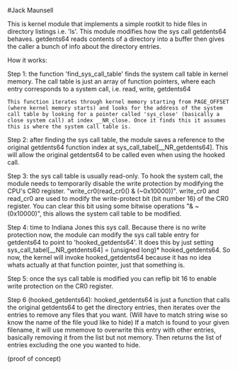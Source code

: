 #Jack Maunsell

This is kernel module that implements a simple rootkit to hide files in directory listings i.e. 'ls'. This module modifies how the sys call getdents64 behaves. getdents64 reads contents of a directory into a buffer then gives the caller a bunch of info about the directory entries.

How it works:

Step 1:
	the function 'find_sys_call_table' finds the system call table in kernel memory. The call table is just an array of function pointers, where each entry corresponds to a system call, i.e. read, write, getdents64

	This function iterates through kernel memory starting from PAGE_OFFSET (where kernel memory starts) and looks for the address of the system call table by looking for a pointer called 'sys_close' (basically a close system call) at index __NR_close. Once it finds this it assumes this is where the system call table is.

Step 2:
	after finding the sys call table, the module saves a reference to the original getdents64 function index at sys_call_tabel[\__NR_getdents64]. This will allow the original getdents64 to be called even when using the hooked call.

Step 3:
	the sys call table is usually read-only. To hook the system call, the module needs to temporarily disable the write protection by modifying the CPU's CR0 register.
	"write_cr0(read_cr0() & (~0x10000))". write_cr0 and read_cr0 are used to modify the write-protect bit (bit number 16) of the CR0 register. You can clear this bit using some bitwise operations "& ~(0x10000)", this allows the system call table to be modified.

Step 4:
	time to Indiana Jones this sys call. Because there is no write protection now, the module can modify the sys call table entry for getdents64 to point to 'hooked_getdents64'. It does this by just setting sys_call_tabel[\__NR_getdents64] = (unsigned long)* hooked_getdents64. So now, the kernel will invoke hooked_getdents64 because it has no idea whats actually at that function pointer, just that something is.

Step 5:
	once the sys call table is modified you can reflip bit 16 to enable write protection on the CR0 register. 

Step 6 (hooked_getdents64):
	hooked_getdents64 is just a function that calls the original getdents64 to get the directory entries, then iterates over the entries to remove any files that you want. (Will have to match string wise so know the name of the file youd like to hide) If a match is found to your given filename, it will use mmemove to overwrite this entry with other entries, basically removing it from the list but not memory.
	Then returns the list of entries excluding the one you wanted to hide.

(proof of concept)



